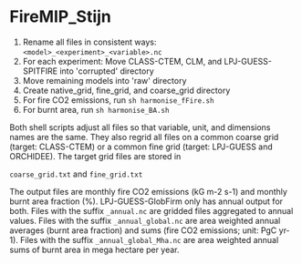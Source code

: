 # FireMIP_Stijn

1. Rename all files in consistent ways: ```<model>_<experiment>_<variable>.nc```
2. For each experiment: Move CLASS-CTEM, CLM, and LPJ-GUESS-SPITFIRE into 'corrupted' directory
3. Move remaining models into 'raw' directory
4. Create native_grid, fine_grid, and coarse_grid directory
5. For fire CO2 emissions, run ```sh harmonise_fFire.sh```
6. For burnt area, run ```sh harmonise_BA.sh```

Both shell scripts adjust all files so that variable, unit, and dimensions names are the same. They also regrid all files on a common coarse grid (target: CLASS-CTEM) or a common fine grid (target: LPJ-GUESS and ORCHIDEE). The target grid files are stored in

```coarse_grid.txt```
and
```fine_grid.txt```

The output files are monthly fire CO2 emissions (kG m-2 s-1) and monthly burnt area fraction (%). LPJ-GUESS-GlobFirm only has annual output for both. Files with the suffix ```_annual.nc``` are gridded files aggregated to annual values. Files with the suffix ```_annual_global.nc``` are area weighted annual averages (burnt area fraction) and sums (fire CO2 emissions; unit: PgC yr-1). Files with the suffix ```_annual_global_Mha.nc``` are area weighted annual sums of burnt area in mega hectare per year.
